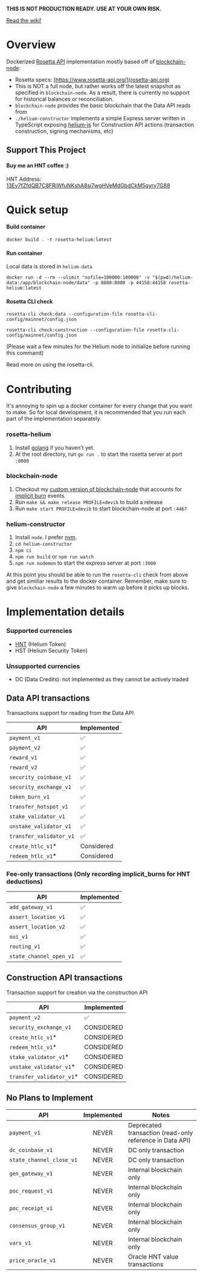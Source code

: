 **THIS IS NOT PRODUCTION READY. USE AT YOUR OWN RISK.**

[Read the wiki!](https://github.com/syuan100/rosetta-helium/wiki)

# Overview
Dockerized [Rosetta API](https://www.rosetta-api.org/) implementation mostly based off of [blockchain-node](https://github.com/helium/blockchain-node):
- Rosetta specs: [https://www.rosetta-api.org/](rosetta-api.org)
- This is NOT a full node, but rather works off the latest snapshot as specified in `blockchain-node`. As a result, there is currently no support for historical balances or reconciliation.
- `blockchain-node` provides the basic blockchain that the Data API reads from
- `./helium-constructor` implements a simple Express server written in TypeScript exposing [helium-js](https://github.com/helium/helium-js) for Construction API actions (transaction construction, signing mechanisms, etc)

## Support This Project

#### Buy me an HNT coffee :)

HNT Address: [13Ey7fZfdQB7C8FRiWfuNKshA8si7wgHVeMdGbdCkM5gyry7G88](https://explorer.helium.com/accounts/13Ey7fZfdQB7C8FRiWfuNKshA8si7wgHVeMdGbdCkM5gyry7G88)

# Quick setup

#### Build container
```text
docker build . -t rosetta-helium:latest
```

#### Run container
Local data is stored in `helium-data`
```text
docker run -d --rm --ulimit "nofile=100000:100000" -v "$(pwd)/helium-data:/app/blockchain-node/data" -p 8080:8080 -p 44158:44158 rosetta-helium:latest
```

#### Rosetta CLI check
```text
rosetta-cli check:data --configuration-file rosetta-cli-config/mainnet/config.json

rosetta-cli check:construction --configuration-file rosetta-cli-config/mainnet/config.json
```
(Please wait a few minutes for the Helium node to initialize before running this command)

Read more on using the rosetta-cli.

# Contributing
It's annoying to spin up a docker container for every change that you want to make. So for local development, it is recommended that you run each part of the implementation separately.

### rosetta-helium
1. Install [golang](https://golang.org/doc/install) if you haven't yet.
2. At the root directory, run `go run .` to start the rosetta server at port `:8080`

### blockchain-node
1. Checkout my [custom version of blockchain-node](https://github.com/syuan100/blockchain-node/tree/syuan100-rosetta-api) that accounts for [implicit burn](https://docs.helium.com/blockchain/transaction-fees/) events.
2. Run `make && make release PROFILE=devib` to build a release
3. Run `make start PROFILE=devib` to start blockchain-node at port `:4467`

### helium-constructor
1. Install `node`. I prefer [nvm](https://github.com/nvm-sh/nvm).
1. `cd helium-constructor`
2. `npm ci`
3. `npm run build` or `npm run watch`
4. `npm run nodemon` to start the express server at port `:3000`

At this point you should be able to run the `rosetta-cli` check from above and get similiar results to the docker container. Remember, make sure to give `blockchain-node` a few minutes to warm up before it picks up blocks.

# Implementation details

### Supported currencies

- [HNT](https://www.coinbase.com/price/helium) (Helium Token)
- HST (Helium Security Token)

### Unsupported currencies
- DC (Data Credits): not implemented as they cannot be actively traded

## Data API transactions
Transactions support for reading from the Data API

| API | Implemented |
|----|-----------|
| `payment_v1` | :white_check_mark: |
| `payment_v2` | :white_check_mark: |
| `reward_v1` | :white_check_mark: |
| `reward_v2` | :white_check_mark: |
| `security_coinbase_v1` | :white_check_mark: |
| `security_exchange_v1` | :white_check_mark: |
| `token_burn_v1` | :white_check_mark: |
| `transfer_hotspot_v1` | :white_check_mark: |
|  `stake_validator_v1` | :white_check_mark: |
|  `unstake_validator_v1` | :white_check_mark: |
|  `transfer_validator_v1` | :white_check_mark: |
| `create_htlc_v1`* | Considered |
|  `redeem_htlc_v1`* | Considered |

### Fee-only transactions (Only recording implicit_burns for HNT deductions)

| API | Implemented |
| --- |-----------|
| `add_gateway_v1` | :white_check_mark: |
| `assert_location_v1` | :white_check_mark: |
| `assert_location_v2` | :white_check_mark: |
| `oui_v1` | :white_check_mark: |
| `routing_v1` | :white_check_mark: |
| `state_channel_open_v1` | :white_check_mark: |

## Construction API transactions
Transaction support for creation via the construction API

| API | Implemented |
|-----|-----------|
| `payment_v2` | :white_check_mark: |
| `security_exchange_v1` | CONSIDERED |
| `create_htlc_v1`* | CONSIDERED |
| `redeem_htlc_v1`* | CONSIDERED |
| `stake_validator_v1`* | CONSIDERED |
| `unstake_validator_v1`* | CONSIDERED |
| `transfer_validator_v1`* | CONSIDERED |

## No Plans to Implement

| API | Implemented | Notes |
|-----|:-----------:|-------|
| `payment_v1` | NEVER | Deprecated transaction (read-only reference in Data API) |
| `dc_coinbase_v1` | NEVER | DC only transaction |
| `state_channel_close_v1` | NEVER | DC only transaction |
| `gen_gateway_v1` | NEVER | Internal blockchain only |
| `poc_request_v1`| NEVER | Internal blockchain only |
| `poc_receipt_v1` | NEVER | Internal blockchain only | 
| `consensus_group_v1` | NEVER | Internal blockchain only |
| `vars_v1` | NEVER | Internal blockchain only |
| `price_oracle_v1` | NEVER | Oracle HNT value transactions | 
